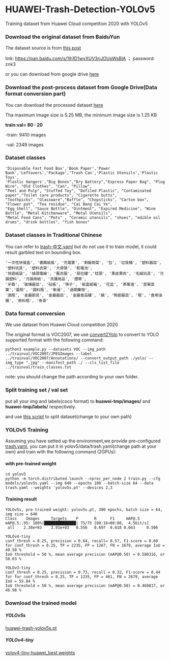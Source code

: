 # HUAWEI-Trash-Detection-YOLOv5
Training dataset from Huawei Cloud competition 2020 with YOLOv5

### Download the original dataset from BaiduYun
The dataset source is from [this post](https://blog.csdn.net/qq_38410428/article/details/106974147)

link: https://pan.baidu.com/s/1lh1D1wvXUV3rjJOUpWsBlA  ； password: znk3

or you can download from google drive [here](https://drive.google.com/file/d/1RlVXHu0ndlfYa1R_QPZusF_abp85bECr/view?usp=sharing)

### Download the post-process dataset from Google Drive(Data format conversion part)
You can download the processed dataset [here](https://drive.google.com/file/d/16VZwblyDb37hONzrfpVLwKfh3fcUeRw3/view?usp=sharing)

Tha maximum image size is 5.25 MB, the minimum image size is 1.25 KB

**train:val= 80 : 20**

-train: 9410 images

-val: 2349 images

### Dataset classes

```
'Disposable Fast Food Box','Book Paper','Power Bank','Leftovers','Package','Trash Can','Plastic Utensils','Plastic Toys',
'Plastic Hangers',"Big Bones","Dry Battery","Express Paper Bag", "Plug Wire", "Old Clothes", "Can", "Pillow",
"Peel and Pulp", "Stuffed Toy", "Defiled Plastic", "Contaminated paper","Toilet care products", "Cigarette butts",
"Toothpicks", "Glassware","Baffle", "Chopsticks", "Carton box", "Flower pot", "Tea residue", "Cai Bang Cai Ye",
"Egg Shell", "Sauce Bottle", "Ointment", "Expired Medicine", "Wine Bottle", "Metal Kitchenware", "Metal Utensils",
"Metal Food Cans", "Pots" , "Ceramic utensils", "shoes", "edible oil drums", "drink bottles", "fish bones"
```

### Dataset classes in Traditional Chinese
You can refer to [trash-中文.yaml](https://github.com/e96031413/HUAWEI-Trash-Detection-YOLOv5/blob/main/trash-%E4%B8%AD%E6%96%87.yaml)
but do not use it to train model, it could result garbled text on bounding box.
```
'一次性快餐盒', '書籍紙張', '充電寶', '剩飯剩菜', '包', '垃圾桶', '塑料器皿', '塑料玩具', '塑料衣架', '大骨頭', '乾電池',
'快遞紙袋', '插頭電線', '舊衣服', '易拉罐','枕頭', '果皮果肉', '毛絨玩具', '污損塑料', '污損用紙', '洗護用品', '煙蒂',
'牙簽', '玻璃器皿', '砧板', '筷子', '紙盒紙箱', '花盆', '茶葉渣', '菜幫菜葉','蛋殼', '調料瓶', '軟膏', '過期藥物',
'酒瓶', '金屬廚具', '金屬器皿', '金屬食品罐', '鍋', '陶瓷器皿', '鞋', '食用油桶', '飲料瓶', '魚骨'
```

### Data format conversion

We use dataset from Huawei Cloud competition 2020

The original format is VOC2007, we use [convert2Yolo](https://github.com/ssaru/convert2Yolo) to convert to YOLO supported format with the following command:

```
python3 example.py --datasets VOC --img_path ../trainval/VOC2007/JPEGImages --label ../trainval/VOC2007/Annotations/ --convert_output_path ./yolo/ --img_type ".jpg" --manifest_path ./ --cls_list_file ../trainval/train_classes.txt
```
note: you should change the path according to your own folder.

### Split training set / val set
put all your img and labels(coco format) to **huawei-tmp/images/** and **huawei-tmp/labels/** respectively.

and use [this script](https://gist.github.com/e96031413/7b2d832d1cc12a11be374b1c1a570aa9#file-makedataset-py) to split dataset(change to your own path)

### YOLOv5 Training
Assuming you have setted up the environment,we provide pre-configured [trash.yaml](https://github.com/e96031413/HUAWEI-Trash-Detection-YOLOv5/blob/main/trash.yaml), you can put it in yolov5/data/trash.yaml(change path at your own) and train with the following command (2GPUs):

#### with pre-trained weight
```
cd yolov5
python -m torch.distributed.launch --nproc_per_node 2 train.py --cfg models/yolov5s.yaml --img 640 --epochs 100 --batch-size 64 --data trash.yaml --weights 'yolov5s.pt' --devices 2,3
```
#### Training result
```
YOLOv5s, pre-trained weight: yolov5s.pt, 300 epochs, batch size = 64, img size = 640
Class    Images     Targets    P       R      F1     mAP@.5   mAP@.5:.95: 100%|██████████████| 75/75 [00:16<00:00,  4.56it/s]
 all    2.38e+03    3.91e+03   0.556   0.697  0.618 0.663     0.506

YOLOv4-tiny
conf_thresh = 0.25, precision = 0.64, recall= 0.57, F1-score = 0.60
for conf_thresh = 0.25, TP = 2235, FP = 1267, FN = 1679, average IoU = 49.50 %
IoU threshold = 50 %, mean average precision (mAP@0.50) = 0.580316, or 58.03 % 

YOLOv3-tiny
conf_thresh = 0.25, precision = 0.73, recall = 0.32, F1-score = 0.44 
for for conf_thresh = 0.25, TP = 1235, FP = 461, FN = 2679, average IoU = 55.84 % 
IoU threshold = 50 %, mean average precision (mAP@0.50) = 0.469817, or 46.98 %
```

### Download the trained model
##### YOLOv5s
[huawei-trash-yolov5s.pt](https://drive.google.com/file/d/1h4deB3p72AKJO8mgVJzCLNMx0NtIng0X/view?usp=sharing)

##### YOLOv4-tiny
[yolov4-tiny-huawei_best.weights](https://drive.google.com/file/d/1_FXjjZ90qajkZPdndGuMHgHU1Yl0Sn33/view?usp=sharing)
